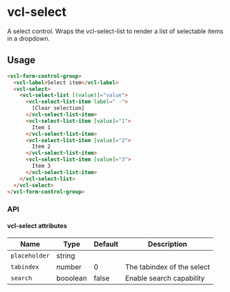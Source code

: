 # vcl-select

A select control. Wraps the vcl-select-list to render a list of selectable items in a dropdown.

## Usage

```html
<vcl-form-control-group>
  <vcl-label>Select item</vcl-label>
  <vcl-select>
    <vcl-select-list [(value)]="value">
      <vcl-select-list-item label=" -">
        [Clear selection]
      </vcl-select-list-item>
      <vcl-select-list-item [value]="1">
        Item 1
      </vcl-select-list-item>
      <vcl-select-list-item [value]="2">
        Item 2
      </vcl-select-list-item>
      <vcl-select-list-item [value]="3">
        Item 3
      </vcl-select-list-item>
    </vcl-select-list>
  </vcl-select>
</vcl-form-control-group>
```

### API

#### vcl-select attributes

Name                  | Type     | Default | Description
--------------------- |----------|---------| --------------------------------------------------------------------------------
`placeholder`         | string   |         |
`tabindex`            | number   | 0       | The tabindex of the select
`search`              | booolean | false   | Enable search capability
